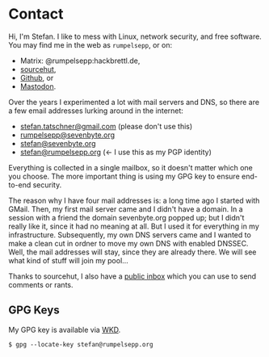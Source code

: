 # Contact

Hi, I'm Stefan. I like to mess with Linux, network security, and free
software. You may find me in the web as `rumpelsepp`, or on:

* Matrix: @rumpelsepp:hackbrettl.de,
* [sourcehut](https://git.sr.ht./~rumpelsepp),
* [Github](https://github.com/rumpelsepp), or
* [Mastodon](https://mastodon.social/@rumpelsepp).

Over the years I experimented a lot with mail servers and DNS, so there are a few email addresses lurking around in the internet:

* stefan.tatschner@gmail.com (please don't use this)
* rumpelsepp@sevenbyte.org
* stefan@sevenbyte.org
* stefan@rumpelsepp.org (<- I use this as my PGP identity)

Everything is collected in a single mailbox, so it doesn't matter which one you choose.
The more important thing is using my GPG key to ensure end-to-end security.

The reason why I have four mail addresses is: a long time ago I started with GMail.
Then, my first mail server came and I didn't have a domain.
In a session with a friend the domain sevenbyte.org popped up; but I didn't really like it, since it had no meaning at all.
But I used it for everything in my infrastructure.
Subsequently, my own DNS servers came and I wanted to make a clean cut in ordner to move my own DNS with enabled DNSSEC.
Well, the mail addresses will stay, since they are already there.
We will see what kind of stuff will join my pool…

Thanks to sourcehut, I also have a [public inbox](https://lists.sr.ht/~rumpelsepp/public-inbox) which you can use to send comments or rants.

## GPG Keys

My GPG key is available via [WKD](https://datatracker.ietf.org/doc/draft-koch-openpgp-webkey-service/).

```
$ gpg --locate-key stefan@rumpelsepp.org
```
